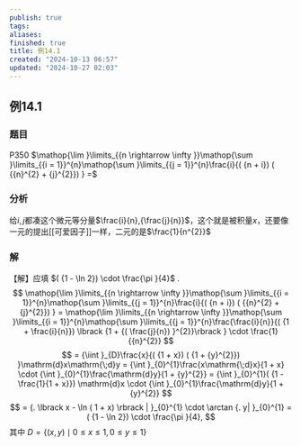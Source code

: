 ```yaml
---
publish: true
tags: 
aliases: 
finished: true
title: 例14.1
created: "2024-10-13 06:57"
updated: "2024-10-27 02:03"
---
```

## 例14.1
### 题目
P350 $\mathop{\lim }\limits_{{n \rightarrow \infty }}\mathop{\sum }\limits_{{i = 1}}^{n}\mathop{\sum }\limits_{{j = 1}}^{n}\frac{i}{( {n + i}) ( {{n}^{2} + {j}^{2}}) } =$
### 分析
给$i,j$都凑这个微元等分量$\frac{i}{n},{\frac{j}{n}}$，这个就是被积量$x$，还要像一元的提出[[可爱因子]]一样，二元的是$\frac{1}{n^{2}}$
### 解
【解】应填 $( {1 - \ln 2}) \cdot \frac{\pi }{4}$ .
$$
\mathop{\lim }\limits_{{n \rightarrow \infty }}\mathop{\sum }\limits_{{i = 1}}^{n}\mathop{\sum }\limits_{{j = 1}}^{n}\frac{i}{( {n + i}) ( {{n}^{2} + {j}^{2}}) } = \mathop{\lim }\limits_{{n \rightarrow \infty }}\mathop{\sum }\limits_{{i = 1}}^{n}\mathop{\sum }\limits_{{j = 1}}^{n}\frac{\frac{i}{n}}{( {1 + \frac{i}{n}}) \lbrack {1 + {( \frac{j}{n}) }^{2}}\rbrack } \cdot \frac{1}{{n}^{2}}
$$
$$
= {\iint }_{D}\frac{x}{( {1 + x}) ( {1 + {y}^{2}}) }\mathrm{d}x\mathrm{\;d}y = {\int }_{0}^{1}\frac{x\mathrm{\;d}x}{1 + x} \cdot {\int }_{0}^{1}\frac{\mathrm{d}y}{1 + {y}^{2}} = {\int }_{0}^{1}( {1 - \frac{1}{1 + x}}) \mathrm{d}x \cdot {\int }_{0}^{1}\frac{\mathrm{d}y}{1 + {y}^{2}}
$$
$$
= {. \lbrack x - \ln ( 1 + x) \rbrack | }_{0}^{1} \cdot \arctan {. y| }_{0}^{1} = ( {1 - \ln 2}) \cdot \frac{\pi }{4},
$$
其中 $D = \{ ( {x, y}) \mid 0 \leq x \leq 1,0 \leq y \leq 1\}$ 
